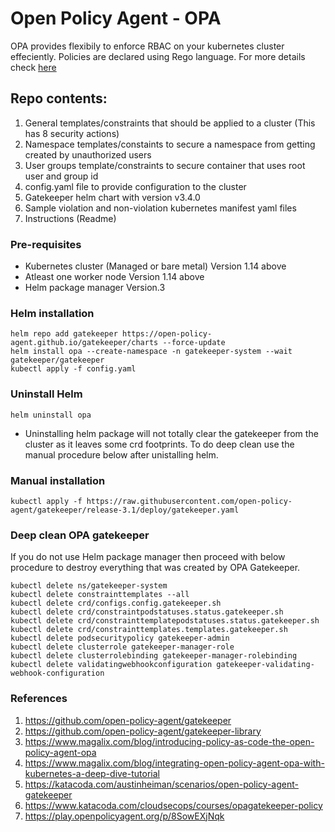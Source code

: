 # Open Policy Agent - OPA
OPA provides flexibily to enforce RBAC on your kubernetes cluster effeciently. Policies are declared using Rego language. For more details check <a href="https://www.openpolicyagent.org/"> here</a>


## Repo contents:
1. General templates/constraints that should be applied to a cluster (This has 8 security actions)
2. Namespace templates/constaints to secure a namespace from getting created by unauthorized users
3. User groups template/constraints to secure container that uses root user and group id
4. config.yaml file to provide configuration to the cluster
5. Gatekeeper helm chart with version v3.4.0
6. Sample violation and non-violation kubernetes manifest yaml files
7. Instructions (Readme)


### Pre-requisites
* Kubernetes cluster (Managed or bare metal) Version 1.14 above
* Atleast one worker node Version 1.14 above
* Helm package manager Version.3

### Helm installation
```
helm repo add gatekeeper https://open-policy-agent.github.io/gatekeeper/charts --force-update
helm install opa --create-namespace -n gatekeeper-system --wait gatekeeper/gatekeeper
kubectl apply -f config.yaml
```
### Uninstall Helm
```
helm uninstall opa
```
- Uninstalling helm package will not totally clear the gatekeeper from the cluster as it leaves some crd footprints. To do deep clean use the manual procedure below after unistalling helm. 
### Manual installation
```
kubectl apply -f https://raw.githubusercontent.com/open-policy-agent/gatekeeper/release-3.1/deploy/gatekeeper.yaml

```
### Deep clean OPA gatekeeper
<p>If you do not use Helm package manager then proceed with below procedure to destroy everything that was created by OPA Gatekeeper.</p>

```
kubectl delete ns/gatekeeper-system
kubectl delete constrainttemplates --all
kubectl delete crd/configs.config.gatekeeper.sh
kubectl delete crd/constraintpodstatuses.status.gatekeeper.sh
kubectl delete crd/constrainttemplatepodstatuses.status.gatekeeper.sh
kubectl delete crd/constrainttemplates.templates.gatekeeper.sh
kubectl delete podsecuritypolicy gatekeeper-admin
kubectl delete clusterrole gatekeeper-manager-role
kubectl delete clusterrolebinding gatekeeper-manager-rolebinding
kubectl delete validatingwebhookconfiguration gatekeeper-validating-webhook-configuration
```

### References
1. https://github.com/open-policy-agent/gatekeeper
2. https://github.com/open-policy-agent/gatekeeper-library
3. https://www.magalix.com/blog/introducing-policy-as-code-the-open-policy-agent-opa
4. https://www.magalix.com/blog/integrating-open-policy-agent-opa-with-kubernetes-a-deep-dive-tutorial
5. https://katacoda.com/austinheiman/scenarios/open-policy-agent-gatekeeper
6. https://www.katacoda.com/cloudsecops/courses/opagatekeeper-policy
7. https://play.openpolicyagent.org/p/8SowEXjNqk